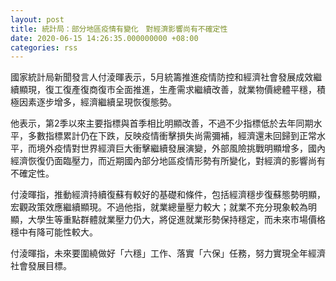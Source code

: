 ```yaml
---
layout: post
title: 統計局：部分地區疫情有變化　對經濟影響尚有不確定性
date: 2020-06-15 14:26:35.000000000 +08:00
categories: rss
---
```


國家統計局新聞發言人付淩暉表示，5月統籌推進疫情防控和經濟社會發展成效繼續顯現，復工復產復商復市全面推進，生產需求繼續改善，就業物價總體平穩，積極因素逐步增多，經濟繼續呈現恢復態勢。

他表示，第2季以來主要指標與首季相比明顯改善，不過不少指標低於去年同期水平，多數指標累計仍在下跌，反映疫情衝擊損失尚需彌補，經濟還未回歸到正常水平，而境外疫情對世界經濟巨大衝擊繼續發展演變，外部風險挑戰明顯增多，國內經濟恢復仍面臨壓力，而近期國內部分地區疫情形勢有所變化，對經濟的影響尚有不確定性。

付淩暉指，推動經濟持續復蘇有較好的基礎和條件，包括經濟穩步復蘇態勢明顯，宏觀政策效應繼續顯現。不過他指，就業總量壓力較大；就業不充分現象較為明顯，大學生等重點群體就業壓力仍大，將促進就業形勢保持穩定，而未來市場價格穩中有降可能性較大。

付淩暉指，未來要圍繞做好「六穩」工作、落實「六保」任務，努力實現全年經濟社會發展目標。
